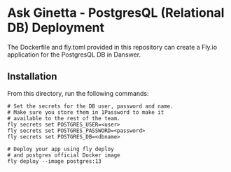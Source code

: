 # Ask Ginetta - PostgresQL (Relational DB) Deployment

The Dockerfile and fly.toml provided in this repository can create a Fly.io application for the PostgresQL DB in Danswer.

## Installation

From this directory, run the following commands:

```
# Set the secrets for the DB user, password and name.
# Make sure you store them in 1Password to make it
# available to the rest of the team.
fly secrets set POSTGRES_USER=<user>
fly secrets set POSTGRES_PASSWORD=<password>
fly secrets set POSTGRES_DB=<dbname>

# Deploy your app using fly deploy
# and postgres official Docker image
fly deploy --image postgres:13
```
